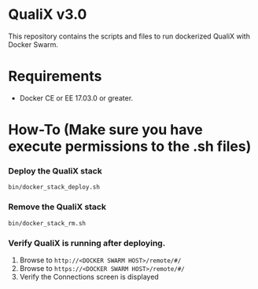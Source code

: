 # QualiX v3.0
This repository contains the scripts and files to run dockerized QualiX with Docker Swarm. 

# Requirements
* Docker CE or EE 17.03.0 or greater.

# How-To (Make sure you have execute permissions to the .sh files)

### Deploy the QualiX stack 
    bin/docker_stack_deploy.sh 

### Remove the QualiX stack
    bin/docker_stack_rm.sh

### Verify QualiX is running after deploying.
1. Browse to ```http://<DOCKER SWARM HOST>/remote/#/```
2. Browse to ```https://<DOCKER SWARM HOST>/remote/#/```
3. Verify the Connections screen is displayed